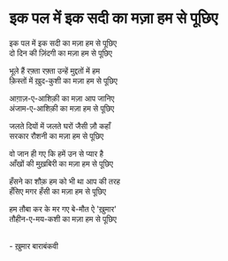 # इक पल में इक सदी का मज़ा हम से पूछिए


इक पल में इक सदी का मज़ा हम से पूछिए  
दो दिन की ज़िंदगी का मज़ा हम से पूछिए

भूले हैं रफ़्ता रफ़्ता उन्हें मुद्दतों में हम  
क़िस्तों में ख़ुद-कुशी का मज़ा हम से पूछिए 

आग़ाज़-ए-आशिक़ी का मज़ा आप जानिए  
अंजाम-ए-आशिक़ी का मज़ा हम से पूछिए 

जलते दियों में जलते घरों जैसी ज़ौ कहाँ  
सरकार रौशनी का मज़ा हम से पूछिए 

वो जान ही गए कि हमें उन से प्यार है  
आँखों की मुख़बिरी का मज़ा हम से पूछिए 

हँसने का शौक़ हम को भी था आप की तरह  
हँसिए मगर हँसी का मज़ा हम से पूछिए 

हम तौबा कर के मर गए बे-मौत ऐ 'ख़ुमार'  
तौहीन-ए-मय-कशी का मज़ा हम से पूछिए 

<br/>- ख़ुमार बाराबंकवी
